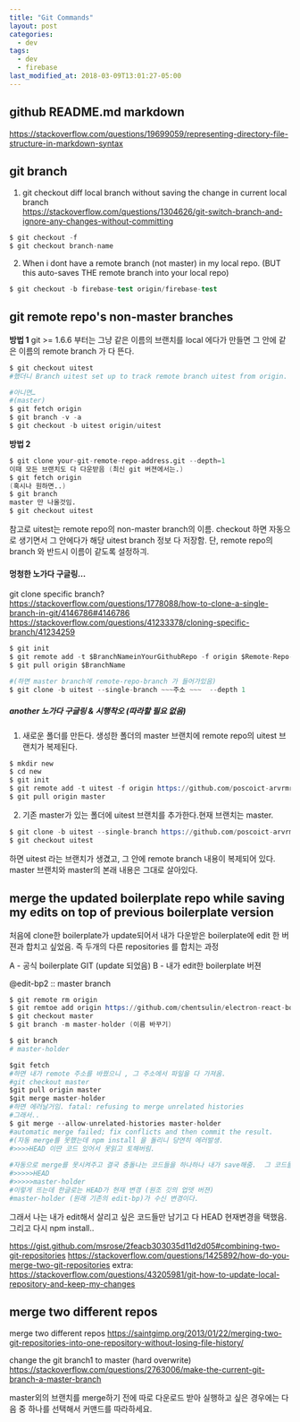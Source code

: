 ```yaml
---
title: "Git Commands"
layout: post
categories:
  - dev
tags:
  - dev
  - firebase
last_modified_at: 2018-03-09T13:01:27-05:00
---
```


## github README.md markdown
https://stackoverflow.com/questions/19699059/representing-directory-file-structure-in-markdown-syntax

## git branch

1. git checkout diff local branch without saving the change in current local branch		
https://stackoverflow.com/questions/1304626/git-switch-branch-and-ignore-any-changes-without-committing			

```s	
$ git checkout -f				
$ git checkout branch-name				
```

2. When i dont have a remote branch (not master) in my local repo. (BUT this auto-saves THE remote branch into your local repo)

```s
$ git checkout -b firebase-test origin/firebase-test				
```

## git remote repo's non-master branches 

**방법 1**
git >= 1.6.6 부터는 그냥 같은 이름의 브랜치를 local 에다가 만들면
그 안에 같은 이름의 remote branch 가 다 뜬다.
```s
$ git checkout uitest 
#했더니 Branch uitest set up to track remote branch uitest from origin. Switched to a new branch 'uitest' 배출

#아니면…
#(master)
$ git fetch origin
$ git branch -v -a
$ git checkout -b uitest origin/uitest
```

**방법 2**
```s
$ git clone your-git-remote-repo-address.git --depth=1
이때 모든 브랜치도 다 다운받음 (최신 git 버젼에서는.)
$ git fetch origin 
(혹시나 원하면..)
$ git branch
master 만 나올것임.
$ git checkout uitest 
```
참고로 uitest는 remote repo의 non-master branch의 이름. checkout 하면 자동으로 생기면서 그 안에다가 해당 uitest branch 정보 다 저장함. 단, remote repo의 branch 와 반드시 이름이 같도록 설정하긔.


#### 멍청한 노가다 구글링...
git clone specific branch?
https://stackoverflow.com/questions/1778088/how-to-clone-a-single-branch-in-git/4146786#4146786
https://stackoverflow.com/questions/41233378/cloning-specific-branch/41234259

```s
$ git init
$ git remote add -t $BranchNameinYourGithubRepo -f origin $Remote-Repo-url
$ git pull origin $BranchName

#(하면 master branch에 remote-repo-branch 가 들어가있음)
$ git clone -b uitest --single-branch ~~~주소 ~~~  --depth 1
```
##### another 노가다 구글링 & 시행착오 (따라할 필요 없음)

1. 새로운 폴더를 만든다. 생성한 폴더의 master 브랜치에 remote repo의 uitest 브랜치가 복제된다.

```s
$ mkdir new
$ cd new
$ git init
$ git remote add -t uitest -f origin https://github.com/poscoict-arvrmr/second.git
$ git pull origin master
```

2. 기존 master가 있는 폴더에 uitest 브랜치를 추가한다.현재 브랜치는 master.

```s
$ git clone -b uitest --single-branch https://github.com/poscoict-arvrmr/second.git --depth 1
$ git checkout uitest
```

하면 uitest 라는 브랜치가 생겼고, 그 안에 remote branch 내용이 복제되어 있다. master 브랜치와 master의 본래 내용은 그대로 살아있다.


## merge the updated boilerplate repo while saving my edits on top of previous boilerplate version

처음에 clone한 boilerplate가 update되어서
내가 다운받은 boilerplate에 edit 한 버젼과 합치고 싶었음.
즉 두개의 다른 repositories 를 합치는 과정

A - 공식 boilerplate GIT (update 되었음)
B - 내가 edit한 boilerplate 버젼


@edit-bp2 :: master branch
```s
$ git remote rm origin
$ git remtoe add origin https://github.com/chentsulin/electron-react-boilerplate 원조 깃
$ git checkout master
$ git branch -m master-holder (이름 바꾸기)

$ git branch
# master-holder

$git fetch 
#하면 내가 remote 주소를 바꿨으니 , 그 주소에서 파일을 다 가져옴.
#git checkout master
$git pull origin master
$git merge master-holder
#하면 에러날거임. fatal: refusing to merge unrelated histories
#그래서..
$ git merge --allow-unrelated-histories master-holder
#automatic merge failed; fix conflicts and then commit the result.
#(자동 merge를 못했는데 npm install 을 돌리니 당연히 에러발생. 
#>>>>HEAD 이딴 코드 있어서 못읽고 토해버림.
 
#자동으로 merge를 못시켜주고 결국 충돌나는 코드들을 하나하나 내가 save해줌.  그 코드들에 들어가면 
#>>>>>HEAD
#>>>>>master-holder
#이렇게 뜨는데 한글로는 HEAD가 현재 변경 (원조 깃의 업뎃 버젼)
#master-holder (원래 기존의 edit-bp)가 수신 변경이다.
```
그래서 나는 내가 edit해서 살리고 싶은 코드들만 남기고 다 HEAD 현재변경을 택했음. 
그리고 다시 npm install..

https://gist.github.com/msrose/2feacb303035d11d2d05#combining-two-git-repositories
https://stackoverflow.com/questions/1425892/how-do-you-merge-two-git-repositories
extra: https://stackoverflow.com/questions/43205981/git-how-to-update-local-repository-and-keep-my-changes


## merge two different repos

merge two different repos
https://saintgimp.org/2013/01/22/merging-two-git-repositories-into-one-repository-without-losing-file-history/


change the git branch1 to master (hard overwrite)
https://stackoverflow.com/questions/2763006/make-the-current-git-branch-a-master-branch


master외의 브랜치를 merge하기 전에 따로 다운로드 받아 실행하고 싶은 경우에는 다음 중 하나를 선택해서 커맨드를 따라하세요.
